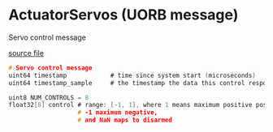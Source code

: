# ActuatorServos (UORB message)

Servo control message

[source file](https://github.com/PX4/PX4-Autopilot/blob/release/1.15/msg/ActuatorServos.msg)

```c
# Servo control message
uint64 timestamp			# time since system start (microseconds)
uint64 timestamp_sample	    # the timestamp the data this control response is based on was sampled

uint8 NUM_CONTROLS = 8
float32[8] control # range: [-1, 1], where 1 means maximum positive position,
                   # -1 maximum negative,
                   # and NaN maps to disarmed

```
